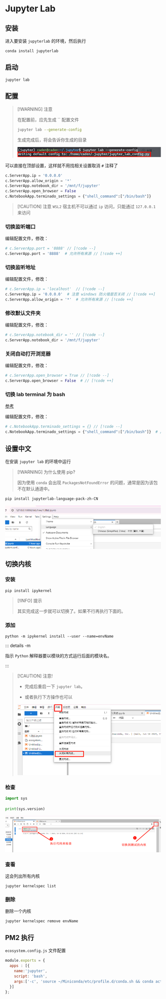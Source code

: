 # Jupyter Lab

## 安装

进入要安装 `jupyterlab` 的环境，然后执行

```
conda install jupyterlab
```



## 启动

```
jupyter lab
```


## 配置

> [!WARNING] 注意
>
> 在配置前，应先生成 `` 配置文件
>
> ```bash
> jupyter lab --generate-config
> ```
>
> 生成完成后，将会告诉你生成的目录
>
> ![image-20240727104840634](./assets/image-20240727104840634.png)



可以直接在顶部设置，这样就不用找相关设置取消 `#` 注释了

```python
c.ServerApp.ip = '0.0.0.0'
c.ServerApp.allow_origin = '*'
c.ServerApp.notebook_dir = '/mnt/f/jupyter'
c.ServerApp.open_browser = False
c.NotebookApp.terminado_settings = {"shell_command":["/bin/bash"]}
```

> [!CAUTION] 注意
> `WSL2` 宿主机不可以通过 `ip` 访问，只能通过 `127.0.0.1` 来访问



### 切换监听端口

编辑配置文件，修改：

```python
# c.ServerApp.port = '8888' // [!code --]
c.ServerApp.port = '8888'  # 允许所有来源 // [!code ++]
```



### 切换监听地址

编辑配置文件，修改：

```python
# c.ServerApp.ip = 'localhost'	// [!code --]
c.ServerApp.ip = '0.0.0.0'	# 注意 windows 防火墙是否关闭 // [!code ++]
c.ServerApp.allow_origin = '*'  # 允许所有来源 // [!code ++]
```



### 修改默认文件夹

编辑配置文件，修改：

```python
# c.ServerApp.notebook_dir = '' // [!code --]
c.ServerApp.notebook_dir = '/mnt/f/jupyter'
```



### 关闭自动打开浏览器

编辑配置文件，修改：

```python
# c.ServerApp.open_browser = True // [!code --]
c.ServerApp.open_browser = False  # // [!code ++]
```

### 切换 lab terminal 为 bash

[参考](https://blog.csdn.net/weixin_39885358/article/details/127869634)

编辑配置文件，修改：

```python
# c.NotebookApp.terminado_settings = {} // [!code --]
c.NotebookApp.terminado_settings = {"shell_command":["/bin/bash"]}  # // [!code ++]
```


## 设置中文

在安装 `jupyter lab` 的环境中运行

> [!WARNING] 为什么使用 pip?
>
> 因为使用 `conda` 会出现 `PackagesNotFoundError` 的问题，通常是因为该包不在默认通道中。

```bash
pip install jupyterlab-language-pack-zh-CN
```

![image-20240727113918039](./assets/image-20240727113918039.png)



## 切换内核

### 安装

```
pip install ipykernel
```

> [!INFO] 提示
>
> 其实完成这一步就可以切换了。如果不行再执行下面的。

### 添加

```
python -m ipykernel install --user --name=envName
```

::: details -m

指示 `Python` 解释器要以模块的方式运行后面的模块名。

:::

> [!CAUTION] 注意!
>
> - 完成后重启一下 `jupyter lab`。
>
> - 或者执行下方操作也可以
>
> ![image-20240727120237748](./assets/image-20240727120237748.png)



### 检查

```python
import sys

print(sys.version)
```

![image-20240727120511217](./assets/image-20240727120511217.png)





### 查看

这会列出所有内核

```
jupyter kernelspec list
```

### 删除

删除一个内核

```
jupyter kernelspec remove envName
```

## PM2 执行

`ecosystem.config.js` 文件配置

``` js
module.exports = {
  apps : [{
    name:'jupyter',
    script: 'bash',
    args:['-c', 'source ~/Miniconda/etc/profile.d/conda.sh && conda activate jupyter && jupyter lab']   // 注意 Miniconda 的路径
  }]
};

```











